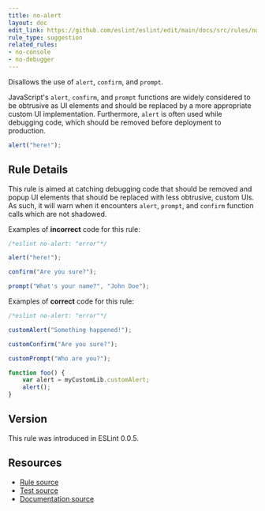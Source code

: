 ```yaml
---
title: no-alert
layout: doc
edit_link: https://github.com/eslint/eslint/edit/main/docs/src/rules/no-alert.md
rule_type: suggestion
related_rules:
- no-console
- no-debugger
---
```


Disallows the use of `alert`, `confirm`, and `prompt`.

JavaScript's `alert`, `confirm`, and `prompt` functions are widely considered to be obtrusive as UI elements and should be replaced by a more appropriate custom UI implementation. Furthermore, `alert` is often used while debugging code, which should be removed before deployment to production.

```js
alert("here!");
```

## Rule Details

This rule is aimed at catching debugging code that should be removed and popup UI elements that should be replaced with less obtrusive, custom UIs. As such, it will warn when it encounters `alert`, `prompt`, and `confirm` function calls which are not shadowed.

Examples of **incorrect** code for this rule:

```js
/*eslint no-alert: "error"*/

alert("here!");

confirm("Are you sure?");

prompt("What's your name?", "John Doe");
```

Examples of **correct** code for this rule:

```js
/*eslint no-alert: "error"*/

customAlert("Something happened!");

customConfirm("Are you sure?");

customPrompt("Who are you?");

function foo() {
    var alert = myCustomLib.customAlert;
    alert();
}
```

## Version

This rule was introduced in ESLint 0.0.5.

## Resources

* [Rule source](https://github.com/eslint/eslint/tree/HEAD/lib/rules/no-alert.js)
* [Test source](https://github.com/eslint/eslint/tree/HEAD/tests/lib/rules/no-alert.js)
* [Documentation source](https://github.com/eslint/eslint/tree/HEAD/docs/src/rules/no-alert.md)
